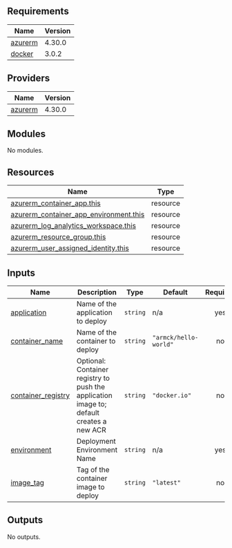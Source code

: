 <!-- BEGIN_TF_DOCS -->
## Requirements

| Name | Version |
|------|---------|
| <a name="requirement_azurerm"></a> [azurerm](#requirement\_azurerm) | 4.30.0 |
| <a name="requirement_docker"></a> [docker](#requirement\_docker) | 3.0.2 |

## Providers

| Name | Version |
|------|---------|
| <a name="provider_azurerm"></a> [azurerm](#provider\_azurerm) | 4.30.0 |

## Modules

No modules.

## Resources

| Name | Type |
|------|------|
| [azurerm_container_app.this](https://registry.terraform.io/providers/hashicorp/azurerm/4.30.0/docs/resources/container_app) | resource |
| [azurerm_container_app_environment.this](https://registry.terraform.io/providers/hashicorp/azurerm/4.30.0/docs/resources/container_app_environment) | resource |
| [azurerm_log_analytics_workspace.this](https://registry.terraform.io/providers/hashicorp/azurerm/4.30.0/docs/resources/log_analytics_workspace) | resource |
| [azurerm_resource_group.this](https://registry.terraform.io/providers/hashicorp/azurerm/4.30.0/docs/resources/resource_group) | resource |
| [azurerm_user_assigned_identity.this](https://registry.terraform.io/providers/hashicorp/azurerm/4.30.0/docs/resources/user_assigned_identity) | resource |

## Inputs

| Name | Description | Type | Default | Required |
|------|-------------|------|---------|:--------:|
| <a name="input_application"></a> [application](#input\_application) | Name of the application to deploy | `string` | n/a | yes |
| <a name="input_container_name"></a> [container\_name](#input\_container\_name) | Name of the container to deploy | `string` | `"armck/hello-world"` | no |
| <a name="input_container_registry"></a> [container\_registry](#input\_container\_registry) | Optional: Container registry to push the application image to; default creates a new ACR | `string` | `"docker.io"` | no |
| <a name="input_environment"></a> [environment](#input\_environment) | Deployment Environment Name | `string` | n/a | yes |
| <a name="input_image_tag"></a> [image\_tag](#input\_image\_tag) | Tag of the container image to deploy | `string` | `"latest"` | no |

## Outputs

No outputs.
<!-- END_TF_DOCS -->
